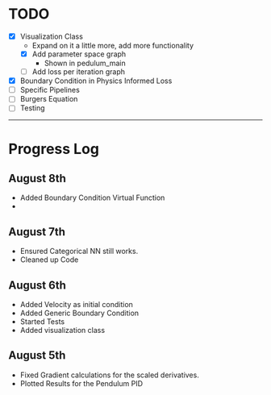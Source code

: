 # TODO
- [x] Visualization Class
  - Expand on it a little more, add more functionality
  - [x] Add parameter space graph
    - Shown in pedulum_main
  - [ ] Add loss per iteration graph
- [x] Boundary Condition in Physics Informed Loss
- [ ] Specific Pipelines
- [ ] Burgers Equation
- [ ] Testing
---
# Progress Log
## August 8th
- Added Boundary Condition Virtual Function
- 
## August 7th
- Ensured Categorical NN still works. 
- Cleaned up Code
## August 6th
- Added Velocity as initial condition
- Added Generic Boundary Condition
- Started Tests
- Added visualization class
## August 5th
- Fixed Gradient calculations for the scaled derivatives.
- Plotted Results for the Pendulum PID

